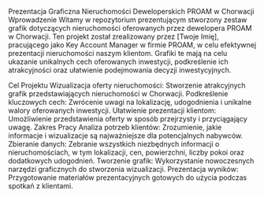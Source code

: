 Prezentacja Graficzna Nieruchomości Deweloperskich PROAM w Chorwacji
Wprowadzenie
Witamy w repozytorium prezentującym stworzony zestaw grafik dotyczących nieruchomości oferowanych przez dewelopera PROAM w Chorwacji. Ten projekt został zrealizowany przez [Twoje Imię], pracującego jako Key Account Manager w firmie PROAM, w celu efektywnej prezentacji nieruchomości naszym klientom. Grafiki te mają na celu ukazanie unikalnych cech oferowanych inwestycji, podkreślenie ich atrakcyjności oraz ułatwienie podejmowania decyzji inwestycyjnych.

Cel Projektu
Wizualizacja oferty nieruchomości: Stworzenie atrakcyjnych grafik przedstawiających nieruchomości w Chorwacji.
Podkreślenie kluczowych cech: Zwrócenie uwagi na lokalizację, udogodnienia i unikalne walory oferowanych inwestycji.
Ułatwienie prezentacji klientom: Umożliwienie przedstawienia oferty w sposób przejrzysty i przyciągający uwagę.
Zakres Pracy
Analiza potrzeb klientów: Zrozumienie, jakie informacje i wizualizacje są najważniejsze dla potencjalnych nabywców.
Zbieranie danych: Zebranie wszystkich niezbędnych informacji o nieruchomościach, w tym lokalizacji, cen, powierzchni, liczby pokoi oraz dodatkowych udogodnień.
Tworzenie grafik: Wykorzystanie nowoczesnych narzędzi graficznych do stworzenia wizualizacji.
Prezentacja wyników: Przygotowanie materiałów prezentacyjnych gotowych do użycia podczas spotkań z klientami.
